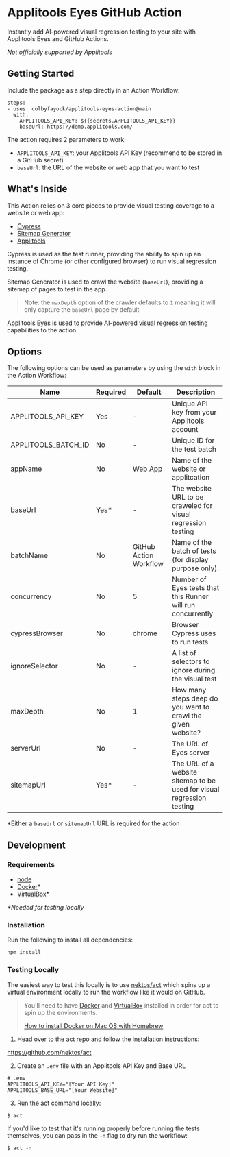 # Applitools Eyes GitHub Action

Instantly add AI-powered visual regression testing to your site with Applitools Eyes and GitHub Actions.

*Not officially supported by Applitools*

## Getting Started

Include the package as a step directly in an Action Workflow:

```
steps:
- uses: colbyfayock/applitools-eyes-action@main
  with:
    APPLITOOLS_API_KEY: ${{secrets.APPLITOOLS_API_KEY}}
    baseUrl: https://demo.applitools.com/
```

The action requires 2 parameters to work:
* `APPLITOOLS_API_KEY`: your Applitools API Key (recommend to be stored in a GitHub secret)
* `baseUrl`: the URL of the website or web app that you want to test

## What's Inside

This Action relies on 3 core pieces to provide visual testing coverage to a website or web app:
* [Cypress](https://www.cypress.io/)
* [Sitemap Generator](https://github.com/lgraubner/sitemap-generator)
* [Applitools](https://applitools.com/)

Cypress is used as the test runner, providing the ability to spin up an instance of Chrome (or other configured browser) to run visual regression testing.

Sitemap Generator is used to crawl the website (`baseUrl`), providing a sitemap of pages to test in the app.

> Note: the `maxDepth` option of the crawler defaults to `1` meaning it will only capture the `baseUrl` page by default

Applitools Eyes is used to provide AI-powered visual regression testing capabilities to the action.

## Options

The following options can be used as parameters by using the `with` block in the Action Workflow:

| Name                | Required | Default                | Description                                                           |
| ------------------- | -------- | ---------------------- | --------------------------------------------------------------------- |
| APPLITOOLS_API_KEY  | Yes      | -                      | Unique API key from your Applitools account                           |
| APPLITOOLS_BATCH_ID | No       | -                      | Unique ID for the test batch                                          |
| appName             | No       | Web App                | Name of the website or applitcation                                   |
| baseUrl             | Yes*     | -                      | The website URL to be craweled for visual regression testing          |
| batchName           | No       | GitHub Action Workflow | Name of the batch of tests (for display purpose only).                |
| concurrency         | No       | 5                      | Number of Eyes tests that this Runner will run concurrently           |
| cypressBrowser      | No       | chrome                 | Browser Cypress uses to run tests                                     |
| ignoreSelector      | No       | -                      | A list of selectors to ignore during the visual test                  |
| maxDepth            | No       | 1                      | How many steps deep do you want to crawl the given website?           |
| serverUrl           | No       | -                      | The URL of Eyes server                                                |
| sitemapUrl          | Yes*     | -                      | The URL of a website sitemap to be used for visual regression testing |

*Either a `baseUrl` or `sitemapUrl` URL is required for the action

## Development

### Requirements
* [node](https://nodejs.org/en/)
* [Docker](https://www.docker.com/)*
* [VirtualBox](https://www.virtualbox.org/)*

_*Needed for testing locally_

### Installation

Run the following to install all dependencies:

```
npm install
```

### Testing Locally

The easiest way to test this locally is to use [nektos/act](https://github.com/nektos/act) which spins up a virtual environment locally to run the workflow like it would on GitHub.

> You'll need to have [Docker](https://www.docker.com/) and [VirtualBox](https://www.virtualbox.org/) installed in order for act to spin up the environments.
>
> [How to install Docker on Mac OS with Homebrew](https://medium.com/crowdbotics/a-complete-one-by-one-guide-to-install-docker-on-your-mac-os-using-homebrew-e818eb4cfc3)

1. Head over to the act repo and follow the installation instructions:

https://github.com/nektos/act

2. Create an `.env` file with an Applitools API Key and Base URL

```
# .env
APPLITOOLS_API_KEY="[Your API Key]"
APPLITOOLS_BASE_URL="[Your Website]"
```

3. Run the act command locally:

```
$ act
```

If you'd like to test that it's running properly before running the tests themselves, you can pass in the `-n` flag to dry run the workflow:

```
$ act -n
```
